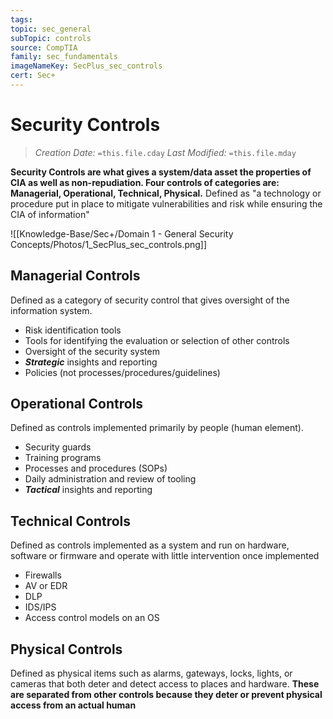 ```yaml
---
tags: 
topic: sec_general
subTopic: controls
source: CompTIA
family: sec_fundamentals
imageNameKey: SecPlus_sec_controls
cert: Sec+
---
```

# Security Controls
> *Creation Date:* `=this.file.cday`
> *Last Modified:* `=this.file.mday`

**Security Controls are what gives a system/data asset the properties of CIA as well as non-repudiation. Four controls of categories are: Managerial, Operational, Technical, Physical.** Defined as "a technology or procedure put in place to mitigate vulnerabilities and risk while ensuring the CIA of information"

![[Knowledge-Base/Sec+/Domain 1 - General Security Concepts/Photos/1_SecPlus_sec_controls.png]]
## Managerial Controls
Defined as a category of security control that gives oversight of the information system.
- Risk identification tools
- Tools for identifying the evaluation or selection of other controls
- Oversight of the security system
- ***Strategic*** insights and reporting
- Policies (not processes/procedures/guidelines)
## Operational Controls
Defined as controls implemented primarily by people (human element). 
- Security guards
- Training programs
- Processes and procedures (SOPs)
- Daily administration and review of tooling
- ***Tactical*** insights and reporting
## Technical Controls
Defined as controls implemented as a system and run on hardware, software or firmware and operate with little intervention once implemented
- Firewalls
- AV or EDR
- DLP
- IDS/IPS
- Access control models on an OS
## Physical Controls
Defined as physical items such as alarms, gateways, locks, lights, or cameras that both deter and detect access to places and hardware. **These are separated from other controls because they deter or prevent physical access from an actual human**

